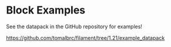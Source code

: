 # Block Examples

See the datapack in the GitHub repository for examples!

https://github.com/tomalbrc/filament/tree/1.21/example_datapack

